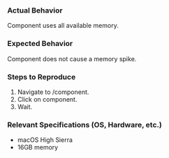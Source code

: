 ### Actual Behavior

Component uses all available memory.

### Expected Behavior

Component does not cause a memory spike.

### Steps to Reproduce

1. Navigate to /component.
1. Click on component.
1. Wait.

### Relevant Specifications (OS, Hardware, etc.)

- macOS High Sierra
- 16GB memory
